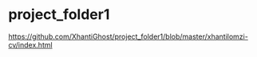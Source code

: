 # project_folder1
 
https://github.com/XhantiGhost/project_folder1/blob/master/xhantilomzi-cv/index.html
